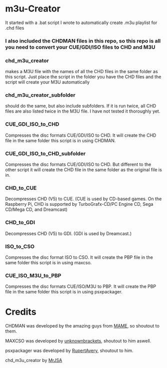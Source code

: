 # m3u-Creator
It started with a .bat script I wrote to automatically create .m3u playlist for .chd files

### I also included the CHDMAN files in this repo, so this repo is all you need to convert your CUE/GDI/ISO files to CHD and M3U

### chd_m3u_creator
makes a M3U file with the names of all the CHD files in the same folder as this script.
Just place the script in the folder you have the CHD files and the script will create your M3U automatically

### chd_m3u_creator_subfolder
should do the same, but also include subfolders. If it is run twice, all CHD files are also listed twice in the M3U file.
I have not tested it thoroughly yet.

### CUE_GDI_ISO_to_CHD
Compresses the disc formats CUE/GDI/ISO to CHD. It will create the CHD file in the same folder this script is in using CHDMAN.

### CUE_GDI_ISO_to_CHD_subfolder
Compresses the disc formats CUE/GDI/ISO to CHD. But different to the other script it will create the CHD file in the same folder as the original file is in.

### CHD_to_CUE
Decompresses CHD (V5) to CUE. (CUE is used by CD-based games. On the Raspberry Pi, CHD is supported by TurboGrafx-CD/PC Engine CD, Sega CD/Mega CD, and Dreamcast)

### CHD_to_GDI
Decompresses CHD (V5) to GDI. (GDI is used by Dreamcast.)

### ISO_to_CSO
Compresses the disc format ISO  to  CSO. It will create the PBP file in the same folder this script is in using maxcso.

### CUE_ISO_M3U_to_PBP
Compresses the disc formats CUE/ISO/M3U to PBP. It will create the PBP file in the same folder this script is in using psxpackager.

# Credits

CHDMAN was developed by the amazing guys from [MAME](https://github.com/mamedev), so shoutout to them.

MAXCSO was developed by [unknownbrackets](https://github.com/unknownbrackets), shoutout to him aswell.

psxpackager was developed by [RupertAvery](https://github.com/RupertAvery), shoutout to him.

chd_m3u_creator by [MrJSA](https://github.com/MrJSA)
